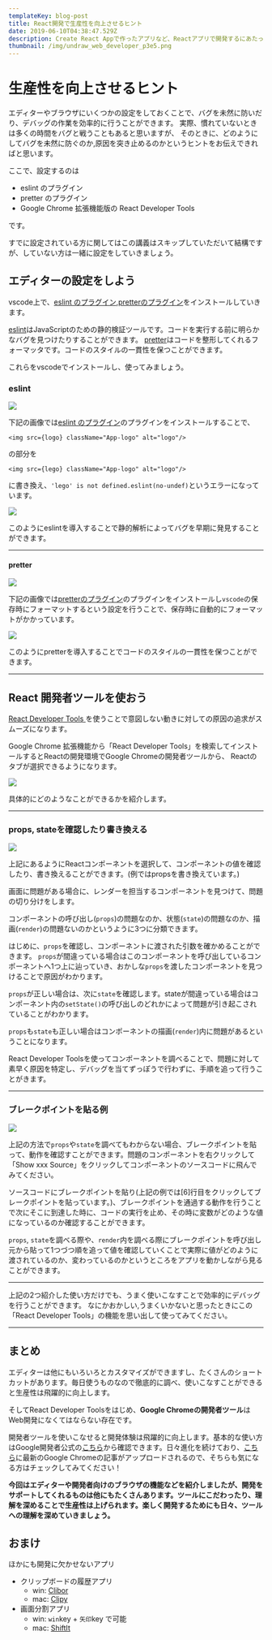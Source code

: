 ```yaml
---
templateKey: blog-post
title: React開発で生産性を向上させるヒント
date: 2019-06-10T04:38:47.529Z
description: Create React Appで作ったアプリなど、Reactアプリで開発するにあたって生産性を向上させるヒントをまとめました。
thumbnail: /img/undraw_web_developer_p3e5.png
---
```

# 生産性を向上させるヒント

エディターやブラウザにいくつかの設定をしておくことで、バグを未然に防いだり、デバッグの作業を効率的に行うことができます。
実際、慣れていないときは多くの時間をバグと戦うこともあると思いますが、
そのときに、どのようにしてバグを未然に防ぐのか,原因を突き止めるのかというヒントをお伝えできればと思います。

ここで、設定するのは

* eslint のプラグイン
* pretter のプラグイン
* Google Chrome 拡張機能版の React Developer Tools

です。

すでに設定されている方に関してはこの講義はスキップしていただいて結構ですが、していない方は一緒に設定をしていきましょう。

## エディターの設定をしよう

vscode上で、[eslint のプラグイン](https://marketplace.visualstudio.com/items?itemName=dbaeumer.vscode-eslint#overview),[pretterのプラグイン](https://marketplace.visualstudio.com/items?itemName=esbenp.prettier-vscode)をインストールしていきます。

[eslint](https://eslint.org/)はJavaScriptのための静的検証ツールです。コードを実行する前に明らかなバグを見つけたりすることができます。
[pretter](https://prettier.io/)はコードを整形してくれるフォーマッタです。コードのスタイルの一貫性を保つことができます。

これらをvscodeでインストールし、使ってみましょう。

### eslint

![](./img/eslint.png)

下記の画像では[eslint のプラグイン](https://marketplace.visualstudio.com/items?itemName=dbaeumer.vscode-eslint#overview)のプラグインをインストールすることで、

```
<img src={logo} className="App-logo" alt="logo"/>
```

の部分を

```
<img src={lego} className="App-logo" alt="logo"/>
```

に書き換え、`'lego' is not defined.eslint(no-undef)`というエラーになっています。

![](./img/eslint.gif)

このようにeslintを導入することで静的解析によってバグを早期に発見することができます。

- - -

#### pretter

![](./img/pretter.png)

下記の画像では[pretterのプラグイン](https://marketplace.visualstudio.com/items?itemName=esbenp.prettier-vscode)のプラグインをインストールし`vscode`の保存時にフォーマットするという設定を行うことで、保存時に自動的にフォーマットがかかっています。

![](./img/pretter.gif)

このようにpretterを導入することでコードのスタイルの一貫性を保つことができます。

- - -

## React 開発者ツールを使おう

[React Developer Tools
](https://chrome.google.com/webstore/detail/react-developer-tools/fmkadmapgofadopljbjfkapdkoienihi?hl=ja)を使うことで意図しない動きに対しての原因の追求がスムーズになります。

Google Chrome 拡張機能から「React Developer Tools」を検索してインストールするとReactの開発環境でGoogle Chromeの開発者ツールから、
Reactのタブが選択できるようになります。

![](./img/react-developer-tools.jpg)

具体的にどのようなことができるかを紹介します。

- - -

### props, stateを確認したり書き換える

![](./img/react-developer-tools1.gif)

上記にあるようにReactコンポーネントを選択して、コンポーネントの値を確認したり、書き換えることができます。(例ではpropsを書き換えています。)

画面に問題がある場合に、レンダーを担当するコンポーネントを見つけて、問題の切り分けをします。

コンポーネントの呼び出し(`props`)の問題なのか、状態(`state`)の問題なのか、描画(`render`)の問題ないのかというように3つに分類できます。

はじめに、`props`を確認し、コンポーネントに渡された引数を確かめることができます。
`props`が間違っている場合はこのコンポーネントを呼び出しているコンポーネントへ1つ上に辿っていき、おかしな`props`を渡したコンポーネントを見つけることで原因がわかります。

`props`が正しい場合は、次に`state`を確認します。stateが間違っている場合はコンポーネント内の`setState()`の呼び出しのどれかによって問題が引き起こされていることがわかります。

`props`も`state`も正しい場合はコンポーネントの描画(`render`)内に問題があるということになります。

React Developer Toolsを使ってコンポーネントを調べることで、問題に対して素早く原因を特定し、デバッグを当てずっぽうで行わずに、手順を追って行うことがきます。

- - -

### ブレークポイントを貼る例

![](/img/react-developer-tools2.gif)

上記の方法で`props`や`state`を調べてもわからない場合、ブレークポイントを貼って、動作を確認すことができます。問題のコンポーネントを右クリックして「Show xxx Source」をクリックしてコンポーネントのソースコードに飛んでみてください。

ソースコードにブレークポイントを貼り(上記の例では\[6]行目をクリックしてブレークポイントを貼っています。)、ブレークポイントを通過する動作を行うことで次にそこに到達した時に、コードの実行を止め、その時に変数がどのような値になっているのか確認することができます。

`props`, `state`を調べる際や、`render`内を調べる際にブレークポイントを呼び出し元から貼って1つづつ順を追って値を確認していくことで実際に値がどのように渡されているのか、変わっているのかというところをアプリを動かしながら見ることができます。

---

上記の2つ紹介した使い方だけでも、うまく使いこなすことで効率的にデバッグを行うことができます。
なにかおかしい,うまくいかないと思ったときにこの「React Developer Tools」の機能を思い出して使ってみてください。

- - -

## まとめ

エディターは他にもいろいろとカスタマイズができますし、たくさんのショートカットがあります。毎日使うものなので徹底的に調べ、使いこなすことができると生産性は飛躍的に向上します。

そしてReact Developer Toolsをはじめ、**Google Chromeの開発者ツール**はWeb開発になくてはならない存在です。

開発者ツールを使いこなせると開発体験は飛躍的に向上します。基本的な使い方はGoogle開発者公式の[こちら](https://developers.google.com/web/tools/chrome-devtools/)から確認できます。日々進化を続けており、[こちら](https://developers.google.com/web/updates/)に最新のGoogle Chromeの記事がアップロードされるので、そちらも気になる方はチェックしてみてください！

**今回はエディターや開発者向けのブラウザの機能などを紹介しましたが、開発をサポートしてくれるものは他にもたくさんあります。ツールにこだわったり、理解を深めることで生産性は上げられます。楽しく開発するためにも日々、ツールへの理解を深めていきましょう。**


## おまけ

ほかにも開発に欠かせないアプリ

- クリップボードの履歴アプリ
  - win: [Clibor](https://www.vector.co.jp/soft/winnt/util/se472890.html)
  - mac: [Clipy](https://clipy-app.com/)
- 画面分割アプリ
  - win: `win`key + `矢印`key で可能
  - mac: [ShiftIt](https://github.com/fikovnik/ShiftIt)
